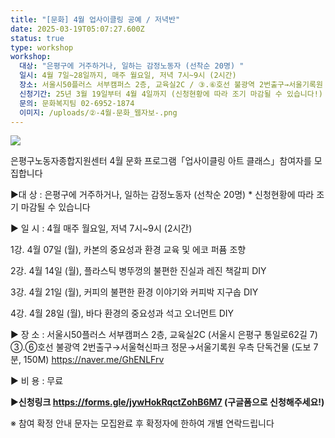 ```yaml
---
title: "[문화] 4월 업사이클링 공예 / 저녁반"
date: 2025-03-19T05:07:27.600Z
status: true
type: workshop
workshop:
  대상: "은평구에 거주하거나, 일하는 감정노동자 (선착순 20명) "
  일시: 4월 7일~28일까지, 매주 월요일, 저녁 7시~9시 (2시간)
  장소: 서울시50플러스 서부캠퍼스 2층, 교육실2C / ③.⑥호선 불광역 2번출구→서울기록원 우측 단독건물 (도보 7분, 150M)
  신청기간: 25년 3월 19일부터 4월 4일까지 (신청현황에 따라 조기 마감될 수 있습니다!)
  문의: 문화복지팀 02-6952-1874
  이미지: /uploads/②-4월-문화_웹자보-.png
---
```

![](/uploads/②-4월-문화_웹자보-.png)

은평구노동자종합지원센터
4월 문화 프로그램「업사이클링 아트 클래스」참여자를 모집합니다

▶대 상 :  은평구에 거주하거나, 일하는 감정노동자 (선착순 20명) * 신청현황에 따라 조기 마감될 수 있습니다

▶ 일 시 : 4월 매주 월요일, 저녁 7시~9시 (2시간)


  1강. 4월 07일 (월), 카본의 중요성과 환경 교육 및 에코 퍼퓸 조향


  2강. 4월 14일 (월), 플라스틱 병뚜껑의 불편한 진실과 레진 책갈피 DIY


  3강. 4월 21일 (월), 커피의 불편한 환경 이야기와 커피박 지구솝 DIY


  4강. 4월 28일 (월), 바다 환경의 중요성과 석고 오너먼트 DIY

▶ 장 소 : 서울시50플러스 서부캠퍼스 2층, 교육실2C (서울시 은평구 통일로62길 7)
   ③.⑥호선 불광역 2번출구→서울혁신파크 정문→서울기록원 우측 단독건물 (도보 7분, 150M)
   https://naver.me/GhENLFrv

▶ 비 용 : 무료

▶**신청링크 https://forms.gle/jywHokRqctZohB6M7 (구글폼으로 신청해주세요!)**

※ 참여 확정 안내 문자는 모집완료 후 확정자에 한하여 개별 연락드립니다
